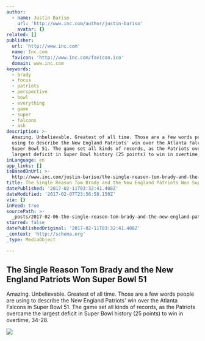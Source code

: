 ```yaml
---
author:
  - name: Justin Bariso
    url: 'http://www.inc.com/author/justin-bariso'
    avatar: {}
related: []
publisher:
  url: 'http://www.inc.com'
  name: Inc.com
  favicon: 'http://www.inc.com/favicon.ico'
  domain: www.inc.com
keywords:
  - brady
  - focus
  - patriots
  - perspective
  - bowl
  - everything
  - game
  - super
  - falcons
  - ask
description: >-
  Amazing. Unbelievable. Greatest of all time. Those are a few words people are
  using to describe the New England Patriots' win over the Atlanta Falcons in
  Super Bowl 51. The game set all kinds of records, as the Patriots overcame the
  largest deficit in Super Bowl history (25 points) to win in overtime, 34-28.
inLanguage: en
app_links: []
isBasedOnUrl: >-
  http://www.inc.com/justin-bariso/the-single-reason-tom-brady-and-the-new-england-patriots-won-super-bowl-51.html
title: The Single Reason Tom Brady and the New England Patriots Won Super Bowl 51
datePublished: '2017-02-11T03:32:41.408Z'
dateModified: '2017-02-07T23:56:58.150Z'
via: {}
inFeed: true
sourcePath: >-
  _posts/2017-02-06-the-single-reason-tom-brady-and-the-new-england-patriots-won.md
starred: false
datePublishedOriginal: '2017-02-11T03:32:41.408Z'
_context: 'http://schema.org'
_type: MediaObject

---
```

<article style=""><h1>The Single Reason Tom Brady and the New England Patriots Won Super Bowl 51</h1><p>Amazing. Unbelievable. Greatest of all time. Those are a few words people are using to describe the New England Patriots' win over the Atlanta Falcons in Super Bowl 51. The game set all kinds of records, as the Patriots overcame the largest deficit in Super Bowl history (25 points) to win in overtime, 34-28.</p><img src="http://www.incimages.com/uploaded_files/image/970x450/getty_633957596_20001331200092800_130761.jpg" /></article>